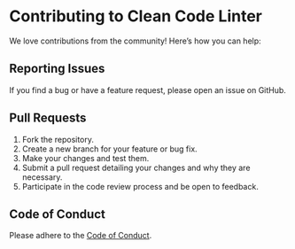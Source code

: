 # Contributing to Clean Code Linter

We love contributions from the community! Here’s how you can help:

## Reporting Issues
If you find a bug or have a feature request, please open an issue on GitHub.

## Pull Requests
1. Fork the repository.
2. Create a new branch for your feature or bug fix.
3. Make your changes and test them.
4. Submit a pull request detailing your changes and why they are necessary.
5. Participate in the code review process and be open to feedback.

## Code of Conduct
Please adhere to the [Code of Conduct](CODE_OF_CONDUCT.md).